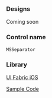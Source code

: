 ### Designs

Coming soon

### Control name

`MSSeparator`

### Library

[UI Fabric iOS](https://github.com/OfficeDev/ui-fabric-ios)

[Sample Code](https://github.com/OfficeDev/ui-fabric-ios/blob/master/OfficeUIFabric/Table%20View/MSTableViewCell.swift)
